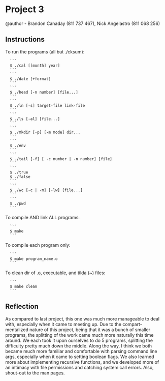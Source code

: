 # Project 3

@author - Brandon Canaday (811 737 467), Nick Angelastro (811 068 256)

## Instructions
   
   To run the programs (all but ./cksum): 

      ```
      $ ./cal [[month] year]
      ```      
      ```
      $ ./date [+format]
      ```      
      ```
      $ ./head [-n number] [file...]
      ```      
      ```
      $ ./ln [-s] target-file link-file
      ```      
      ```
      $ ./ls [-al] [file...]
      ```      
      ```
      $ ./mkdir [-p] [-m mode] dir...
      ```      
      ```
      $ ./env
      ```      
      ```
      $ ./tail [-f] [ -c number | -n number] [file]
      ```      
      ```
      $ ./true
      $ ./false 
      ```      
      ```
      $ ./wc [-c | -m] [-lw] [file...]
      ```      
      ```
      $ ./pwd
      ```      
   
   To compile AND link ALL programs: 

      ```
      $ make
      ```
      
   To compile each program only: 

      ```
      $ make program_name.o
      ```

   To clean dir of .o, executable, and tilda (~) files: 

      ```
      $ make clean
      ```

## Reflection

   As compared to last project, this one was much more manageable to 
deal with, especially when it came to meeting up. Due to the compart-
mentalized nature of this project, being that it was a bunch of smaller
programs, the splitting of the work came much more naturally this time
around. We each took it upon ourselves to do 5 programs, splitting the 
difficulty pretty much down the middle. Along the way, I think we both 
became much more familiar and comfortable with parsing command line args,
especially when it came to setting boolean flags. We also learned more
about implementing recursive functions, and we developed more of an intimacy 
with file permissions and catching system call errors. Also, shout-out to the 
man pages.